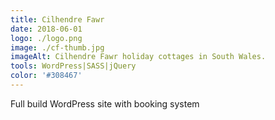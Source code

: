 ```yaml
---
title: Cilhendre Fawr
date: 2018-06-01
logo: ./logo.png
image: ./cf-thumb.jpg
imageAlt: Cilhendre Fawr holiday cottages in South Wales.
tools: WordPress|SASS|jQuery
color: '#308467'
---
```

Full build WordPress site with booking system